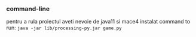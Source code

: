 ### command-line

pentru a rula proiectul aveti nevoie de java11 si mace4 instalat
command to run: `java -jar lib/processing-py.jar game.py`
